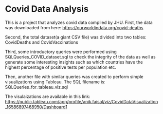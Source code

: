 # Covid Data Analysis

This is a project that analyzes covid data compiled by JHU. First, the data was downloaded from here: https://ourworldindata.org/covid-deaths

Second, the total dataset(a giant CSV file) was divided into two tables: CovidDeaths and CovidVaccinations

Third, some introductory queries were performed using SQLQueries_COVID_dataset.sql to check the integrity of the data as well as generate some interesting insights such as which countries have the highest percentage of positive tests per population etc.

Then, another file with similar queries was created to perform simple visualizations using Tableau. The SQL filename is: SQLQueries_for_tableau_viz.sql

The visulaizations are available in this link: https://public.tableau.com/app/profile/anik.faisal/viz/CovidDataVisualization_16586897468950/Dashboard1
